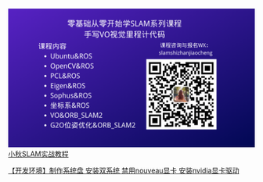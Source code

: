 
[![小秋SLAM实战教程](/小秋SLAM实战教程.png)小秋SLAM实战教程](https://mp.weixin.qq.com/s/3Z129tEr6gWKgNAoXYYk4Q)

[【开发环境】制作系统盘 安装双系统 禁用nouveau显卡 安装nvidia显卡驱动](https://chunqiushenye.blog.csdn.net/article/details/90698632)